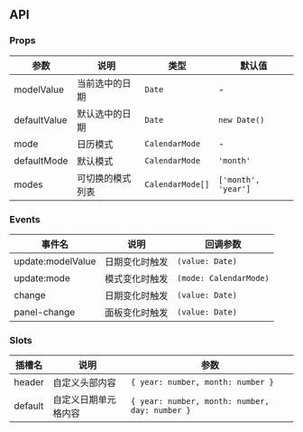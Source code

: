 ## API

### Props

| 参数         | 说明             | 类型             | 默认值              |
| ------------ | ---------------- | ---------------- | ------------------- |
| modelValue   | 当前选中的日期   | `Date`           | -                   |
| defaultValue | 默认选中的日期   | `Date`           | `new Date()`        |
| mode         | 日历模式         | `CalendarMode`   | -                   |
| defaultMode  | 默认模式         | `CalendarMode`   | `'month'`           |
| modes        | 可切换的模式列表 | `CalendarMode[]` | `['month', 'year']` |

### Events

| 事件名            | 说明           | 回调参数               |
| ----------------- | -------------- | ---------------------- |
| update:modelValue | 日期变化时触发 | `(value: Date)`        |
| update:mode       | 模式变化时触发 | `(mode: CalendarMode)` |
| change            | 日期变化时触发 | `(value: Date)`        |
| panel-change      | 面板变化时触发 | `(value: Date)`        |

### Slots

| 插槽名  | 说明                 | 参数                                           |
| ------- | -------------------- | ---------------------------------------------- |
| header  | 自定义头部内容       | `{ year: number, month: number }`              |
| default | 自定义日期单元格内容 | `{ year: number, month: number, day: number }` |

